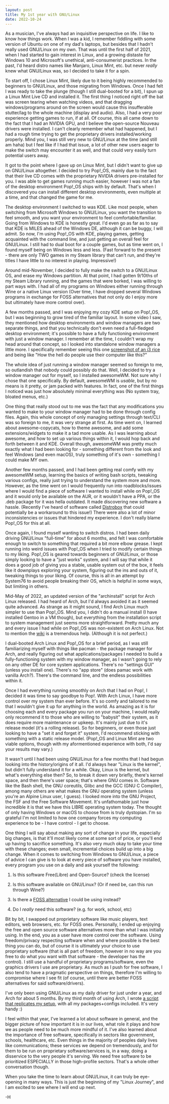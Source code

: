 ```yaml
---
layout: post
title: My 1st year with GNU/Linux
date: 2022-10-24
---
```


As a musician, I've always had an inquisitive perspective on life. I like to know how things work. When I was a kid, I remember fiddling with some version of Ubuntu on one of my dad's laptops, but besides that I hadn't really used GNU/Linux on my own.
That was until the first half of 2021, when I had started to gain interest in Linux, and a growing distaste for Windows 10 and Microsoft's unethical, anti-consumerist practices. 
In the past, I'd heard distro names like Manjaro, Linux Mint, etc. but never *really* knew what GNU/Linux was, so I decided to take it for a spin. 

To start off, I chose Linux Mint, likely due to it being highly recommended to beginners to GNU/Linux, and those migrating from Windows.
Once I had felt I was ready to take the plunge (though I still dual-booted for a bit), I spun up a Linux Mint Live CD and installed it.
The first thing I noticed right off the bat was screen tearing when watching videos, and that dragging windows/programs around on the screen would cause this insufferable stutter/lag to the whole machine (display and audio).
Also, I had a very poor experience getting games to run, if at all. Of course, this all came down to the fact that I had an NVIDIA GPU, and I believe the open-source Nouveau drivers were installed.
I can't clearly remember what had happened, but I had a rough time trying to get the proprietary drivers installed/working properly. Mind you, I was still very new to GNU/Linux at the time (and still am haha) but I feel like if I had that issue, a lot of other new users eager to make the switch may encounter it as well, and that could very easily turn potential users away.

It got to the point where I gave up on Linux Mint, but I didn't want to give up on GNU/Linux altogether. I decided to try Pop!_OS, mainly due to the fact that their live CD comes with the proprietary NVIDIA drivers pre-installed for you. 
I was able to get games running much easier, however I was not a fan of the desktop environment Pop!_OS ships with by default. 
That's when I discovered you can install different desktop environments, even multiple at a time, and that changed the game for me.

The desktop environment I switched to was KDE. Like most people, when switching from Microsoft Windows to GNU/Linux, you want the transition to feel smooth, and you want your environment to feel comfortable/familiar.
Going from Windows to KDE is honestly great. I'd even go as far as to say that KDE is MILES ahead of the Windows DE, although it can be buggy, I will admit.
So now, I'm using Pop!_OS with KDE, playing games, getting acquainted with the command line, and just getting an overall feel for GNU/Linux.
I still had to dual boot for a couple games, but as time went on, I found myself being on Windows less and less. (Fast forward to the present - there are only TWO games in my Steam library that can't run, and they're titles I have little to no interest in playing. Impressive!)

Around mid-November, I decided to fully make the switch to a GNU/Linux OS, and erase my Windows partition. At that point, I had gotten 9/10ths of my Steam Library running, and the games that were borked, I was willing to part ways with. I had all of my programs on Windows either running through Wine or a native Linux version (Over time, I have dropped several Windows programs in exchange for FOSS alternatives that not only do I enjoy more but ultimately have more control over).

A few months passed, and I was enjoying my cozy KDE setup on Pop!_OS, but I was beginning to grow tired of the familiar layout. In some video I saw, they mentioned how desktop environments and window managers are two separate things, and that you technically don't even need a full-fledged desktop environment; it's possible to have a fully functioning environment with just a window manager. I remember at the time, I couldn't wrap my head around that concept, so I looked into standalone window managers a little more. I specifically remember seeing this one [screenshot of an i3 rice](https://i3wm.org/screenshots/i3-9.png) and being like "How the hell do people use their computer like this?"

The whole idea of just running a window manager seemed so foreign to me, so outlandish that nobody could possibly do that. Well, I decided to try a window manager out for myself, so I installed awesomeWM. Not sure why I chose that one specifically. By default, awesomeWM is *usable*, but by no means is it pretty, or jam packed with features. In fact, one of the first things I noticed was just how absolutely minimal everything was (No system tray, bloated menus, etc.)

One thing that really stood out to me was the fact that any modifications you wanted to make to your window manager had to be done through config files. Again, this whole concept of only managing settings through text/CLI was so foreign to me, it was very strange at first. As time went on, I learned about awesome-copycats, how to theme awesome, and add some extensions/widgets to make it a tad more usable. As I was learning about awesome, and how to set up various things within it, I would hop back and forth between it and KDE. Overall though, awesomeWM was pretty much exactly what I had been looking for - something different from the look and feel Windows (and even macOS), truly something of it's own - something I could make MY own.

Another few months passed, and I had been getting real comfy with my awesomeWM setup, learning the basics of writing bash scripts, tweaking various configs, really just trying to understand the system more and more. However, as the time went on I would frequently run into roadblocks/issues where I would find a piece of software I wanted to install while on Pop!_OS and it would only be available on the AUR, or it wouldn't have a PPA, or the .deb package for it was hella outdated. It made discovering new software a hassle. (Recently I've heard of software called [Distrobox](https://github.com/89luca89/distrobox) that could potentially be a workaround to this issue!) There were also a lot of minor inconsistencies or issues that hindered my experience.  I don't really blame Pop!_OS for this at all.

Once again, I found myself wanting to switch distros. I had been daily driving GNU/Linux "full-time" for about 6 months, and felt I was comfortable enough to switch to something that required a bit more elbow grease. I kept running into weird issues with Pop!_OS when I tried to modify certain things to my liking. Pop!_OS is geared towards beginners of GNU/Linux, or those simply looking to have a "just works" system, and I will say that while it does a good job of giving you a stable, usable system out of the box, it feels like it downplays exploring your system, figuring out the ins and outs of it, tweaking things to your liking. Of course, this is all in an attempt by System76 to avoid people breaking their OS, which is helpful in some ways, but limiting in others.

Mid-May of 2022, an updated version of the "archinstall" script for Arch Linux released. I had heard of Arch, but I'd always avoided it as it seemed quite advanced. As strange as it might sound, I find Arch Linux much simpler to use than Pop!_OS. Mind you, I didn't do a manual install (I have installed Gentoo in a VM though), but everything from the installation script to system management just seems more straightforward. Pretty much any and every issue I had while on Pop!_OS was non-existent on Arch Linux. Not to mention the [wiki](https://wiki.archlinux.org) is a tremendous help. (Although it is not perfect.)

I dual-booted Arch Linux and Pop!_OS for a brief period, as I was still familiarizing myself with things like pacman - the package manager for Arch, and really figuring out what applications/packages I needed to build a fully-functioning system with my window manager, as I wasn't going to rely on any other DE for core system applications. There's no "settings GUI" (unless you install one). There's no "app store" (does pamac work with vanilla Arch?). There's the command line, and the endless possibilities within it.

Once I had everything running smoothly on Arch that I had on Pop!, I decided it was time to say goodbye to Pop!. With Arch Linux, I have more control over my system than ever before. It's so comfy and tailored to me that I wouldn't give it up for anything in the world. As amazing as it is for choosing each and every package you run on your machine, I  would really only recommend it to those who are willing to  "babysit" their system, as it does require more maintenance or upkeep. It's mainly just due to it's release model (it's a rolling release). So for beginners, or even those just looking to have a "set it and forget it" system, I'd recommend sticking with something with a static release model. (Pop!_OS and Linux Mint are two viable options, though with my aformentioned experience with both, I'd say your results may vary.)

It wasn't until I had been using GNU/Linux for a few months that I had begun looking into the history/origins of it all.
I'd always hear "Linux is the kernel", but didn't fully understand it for a while. Okay, Linux is the kernel, but what's everything else then?
So, to break it down very briefly, there's kernel space, and then there's user space; that's where GNU comes in.
Software like the Bash shell, the GNU coreutils, Glibc and the GCC (GNU C Compiler), among many others are what makes the GNU operating system (unless you're an Alpine Linux user, I guess). I looked more into the GNU Project, the FSF and the Free Software Movement.
It's unfathomable just how incredible it is that we have this LIBRE operating system today.
The thought of only having Windows or macOS to choose from is truly dystopian. I'm so grateful I'm not limited to how one company forces my computing experience to be - I have control - I get to choose.

One thing I will say about making any sort of change in your life, especially big changes, is that it'll most likely come at some sort of price, or you'll end up having to sacrifice something. It's also very much okay to take your time with these changes; even small, incremental choices build up into a big change. When it comes to switching from Windows to GNU/Linux, a piece of advice I can give is to look at every piece of software you have installed, every program you use on a daily and ask yourself the following:

1) Is this software Free(Libre) and Open-Source? (check the license)

2) Is this software available on GNU/Linux? (Or if need be, can this run through Wine?)

3) Is there a [FOSS alternative](https://alternativeto.net) I could be using instead?

4) Do I *really* need this software? (e.g. for work, school, etc)

Bit by bit, I swapped out proprietary software like music players, text editors, web browsers, etc. for FOSS ones.
Personally, I ended up enjoying the free and open source software alternatives more than what I was initially using. 
In the end, you as a user have more control over the software. Using freedom/privacy respecting software when and where possible is the best thing you can do, but of course it is ultimately your choice to use proprietary software (that is all part of freedom, however in no way are you free to do what you want with that software - the developer has the control). I still use a handful of proprietary programs/software, even the graphics drivers I use are proprietary. As much as I push for free software, I also tend to have a pragmatic perspective on things, therefore I'm willing to compromise where I see fit (of course, until there are better FOSS alternatives for said software/drivers).

I've only been using GNU/Linux as my daily driver for just under a year, and Arch for about 5 months. By my third month of using Arch, I wrote [a script that replicates my setup](https://whitevhs.xyz/kaarbs), with all my packages+configs included. It's very handy :)

I feel within that year, I've learned a lot about software in general, and the bigger picture of how important it is in our lives, what role it plays and how we as people need to be much more mindful of it. I've also learned about the importance of free software, specifically in sectors like government, schools, healthcare, etc. Even things in the majority of peoples daily lives like communications; these services we depend on tremendously, and for them to be run on proprietary software/services is, in a way, doing a disservice to the very people it's serving. We need free software to be prioritized ESPECIALLY in those high-profile sectors. That's a whole other conversation though.

When you take the time to learn about GNU/Linux, it can truly be eye-opening in many ways. This is just the beginning of my "Linux Journey", and I am excited to see where I will end up next.

-H
